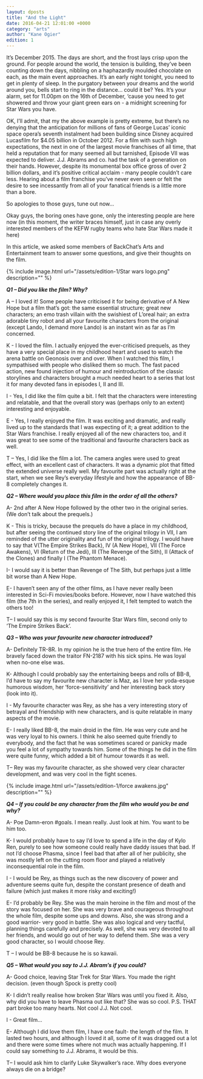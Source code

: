 ```yaml
---
layout: dposts
title: "And the Light"
date: 2016-04-21 12:01:00 +0000
category: "arts"
author: "Kane Ogier"
edition: 1
---
```

It’s December 2015. The days are short, and the frost lays crisp upon the ground. For people around the world, the tension is building, they’ve been counting down the days, nibbling on a haphazardly moulded chocolate on each, as the main event approaches. It’s an early night tonight, you need to get in plenty of sleep. In the purgatory between your dreams and the world around you, bells start to ring in the distance... could it be? Yes. It’s your alarm, set for 11.00pm on the 16th of December, ‘cause you need to get showered and throw your giant green ears on - a midnight screening for  Star Wars you have. 

OK, I’ll admit, that my the above example is pretty extreme, but there’s no denying that the anticipation for millions of fans of George Lucas’ iconic space opera’s seventh instalment had been building since Disney acquired Lucasfilm for $4.05 billion in October 2012. For a film with such high expectations, the next in one of the largest movie franchises of all time, that held a reputation that for many seemed all but tarnished, Episode VII was expected to deliver. J.J. Abrams and co. had the task of a generation on their hands. However, despite its monumental box office gross of over 2 billion dollars, and it’s positive critical acclaim - many people couldn’t care less. Hearing about a film franchise you’ve never even seen or felt the desire to see incessantly from all of your fanatical friends is a little more than a bore. 

So apologies to those guys, tune out now... 

Okay guys, the boring ones have gone, only the interesting people are here now (in this moment, the writer braces himself, just in case any overly  interested members of the KEFW rugby teams who hate Star Wars made it here)  

In this article, we asked some members of BackChat’s Arts and Entertainment team to answer some questions, and give their thoughts on the film. 


{% include image.html url="/assets/edition-1/Star wars logo.png" description="" %}


***Q1 – Did you like the film? Why?*** 

A – I loved it! Some people have criticised it for being derivative of A New Hope but a film that’s got: the same essential structure; great new characters; an emo trash villain with the swishiest of L’oreal hair; an extra adorable tiny robot and all your favourite characters from the original (except Lando, I demand more Lando) is an instant win as far as I’m concerned. 

K - I loved the film. I actually enjoyed the ever-criticised prequels, as they have a very special place in my childhood heart and used to watch the arena battle on Geonosis over and over. When I watched this film, I sympathised with people who disliked them so much. The fast paced action, new found injection of humour and reintroduction of the classic storylines and characters brought a much needed heart to a series that lost it for many devoted fans in episodes I, II and III. 

I - Yes, I did like the film quite a bit. I felt that the characters were interesting and relatable, and that the overall story was (perhaps only to an extent) interesting and enjoyable. 

E - Yes, I really enjoyed the film. It was exciting and dramatic, and really lived up to the standards that I was expecting of it; a great addition to the Star Wars franchise. I really enjoyed all of the new characters too, and it was great to see some of the traditional and favourite characters back as well. 

T – Yes, I did like the film a lot. The camera angles were used to great effect, with an excellent cast of characters. It was a dynamic plot that fitted the extended universe really well. My favourite part was actually right at the start, when we see Rey’s everyday lifestyle and how the appearance of BB-8 completely changes it. 

***Q2 – Where would you place this film in the order of all the others?***

A- 2nd after A New Hope followed by the other two in the original series. (We don’t talk about the prequels.) 

K - This is tricky, because the prequels do have a place in my childhood, but after seeing the continued story line of the original trilogy in VII, I am reminded of the utter originality and fun of the original trilogy. I would have to say that V(The Empire Strikes Back), IV (A New Hope), VII (The Force Awakens), VI (Return of the Jedi), III (The Revenge of the Sith), II (Attack of the Clones) and finally I (The Phantom Menace). 

I- I would say it is better than Revenge of The Sith, but perhaps just a little bit worse than A New Hope. 

E- I haven’t seen any of the other films, as I have never really been interested in Sci-Fi movies/books before. However, now I have watched this film (the 7th in the series), and really enjoyed it, I felt tempted to watch the others too! 

T– I would say this is my second favourite Star Wars film, second only to ‘The Empire Strikes Back’. 

***Q3 – Who was your favourite new character introduced?***

A- Definitely TR-8R. In my opinion he is the true hero of the entire film. He bravely faced down the traitor FN-2187 with his sick spins. He was loyal when no-one else was. 

K- Although I could probably say the entertaining beeps and rolls of BB-8, I’d have to say my favourite new character is Maz, as I love her yoda-esque humorous wisdom, her ‘force-sensitivity’ and her interesting back story (look into it). 

I - My favourite character was Rey, as she has a very interesting story of betrayal and friendship with new characters, and is quite relatable in many aspects of the movie. 

E- I really liked BB-8, the main droid in the film. He was very cute and he was very loyal to his owners. I think he also seemed quite friendly to everybody, and the fact that he was sometimes scared or panicky made you feel a lot of sympathy towards him. Some of the things he did in the film were quite funny, which added a bit of humour towards it as well. 

T– Rey was my favourite character, as she showed very clear character development, and was very cool in the fight scenes.

{% include image.html url="/assets/edition-1/force awakens.jpg" description="" %}

***Q4 – If you could be any character from the film who would you be and why?***

A- Poe Damn-eron #goals. I mean really. Just look at him. You want to be him too. 

K- I would probably have to say I’d love to spend a life in the day of Kylo Ren, purely to see how someone could really have daddy issues that bad. If not I’d choose Phasma, since I feel bad that after all of her publicity, she was mostly left on the cutting room floor and played a relatively inconsequential role in the film. 

I - I would be Rey, as things such as the new discovery of power and adventure seems quite fun, despite the  constant presence of death and failure (which just makes it more risky and exciting!) 

E- I’d probably be Rey. She was the main heroine in the film and most of the story was focused on her. She was very brave and courageous throughout the whole film, despite some ups and downs. Also, she was strong and a good warrior- very good in battle. She was also logical and very tactful, planning things carefully and precisely. As well, she was very devoted to all her friends, and would go out of her way to defend them. She was a very good character, so I would choose Rey. 

T – I would be BB-8 because he is so kawaii. 

***Q5 – What would you say to J.J. Abram’s if you could?***

A- Good choice, leaving Star Trek for Star Wars. You made the right decision. (even though Spock is pretty cool) 

K- I didn’t really realise how broken Star Wars was until you fixed it. Also, why did you have to leave Phasma out like that? She was so cool. P.S. THAT part broke too many hearts. Not cool J.J. Not cool. 

I - Great film… 

E- Although I did love them film, I have one fault- the length of the film. It lasted two hours, and although I loved it all, some of it was dragged out a lot and there were some times where not much was actually happening. If I could say something to J.J. Abrams, it would be this. 

T– I would ask him to clarify Luke Skywalker’s race. Why does everyone always die on a bridge?
